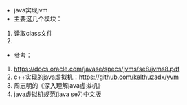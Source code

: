 - java实现jvm
-  主要这几个模块：
1. 读取class文件
2. 

- 参考：
1. https://docs.oracle.com/javase/specs/jvms/se8/jvms8.pdf
2. c++实现的java虚拟机：https://github.com/kelthuzadx/yvm
3. 周志明的《深入理解java虚拟机》
4. java虚拟机规范(java se7)中文版